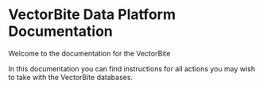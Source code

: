 # VectorBite Data Platform Documentation

Welcome to the documentation for the VectorBite

In this documentation you can find instructions for all actions you may wish to take with the VectorBite databases.
